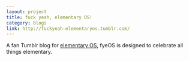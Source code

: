 ```yaml
---
layout: project
title: fuck yeah, elementary OS!
category: blogs
link: http://fuckyeah-elementaryos.tumblr.com/
---
```


A fan Tumblr blog for [elementary OS](http://elementaryos.org/), fyeOS is designed to celebrate all things elementary.
